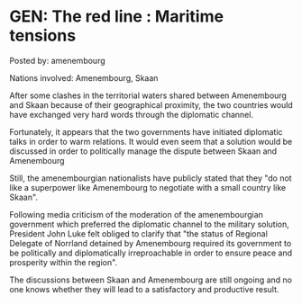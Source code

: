 # GEN: The red line : Maritime tensions

Posted by: amenembourg

Nations involved: Amenembourg, Skaan

After some clashes in the territorial waters shared between Amenembourg and Skaan because of their geographical proximity, the two countries would have exchanged very hard words through the diplomatic channel.

Fortunately, it appears that the two governments have initiated diplomatic talks in order to warm relations. It would even seem that a solution would be discussed in order to politically manage the dispute between Skaan and Amenembourg

Still, the amenembourgian nationalists have publicly stated that they "do not like a superpower like Amenembourg to negotiate with a small country like Skaan".

Following media criticism of the moderation of the amenembourgian government which preferred the diplomatic channel to the military solution, President John Luke felt obliged to clarify that "the status of Regional Delegate of Norrland detained by Amenembourg required its government to be politically and diplomatically irreproachable in order to ensure peace and prosperity within the region".

The discussions between Skaan and Amenembourg are still ongoing and no one knows whether they will lead to a satisfactory and productive result.